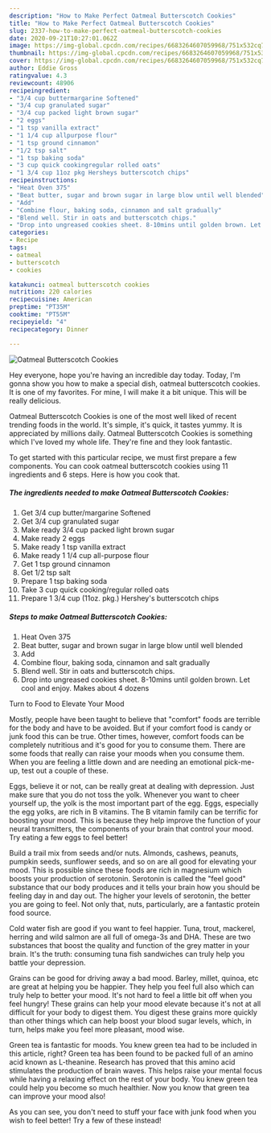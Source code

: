 ```yaml
---
description: "How to Make Perfect Oatmeal Butterscotch Cookies"
title: "How to Make Perfect Oatmeal Butterscotch Cookies"
slug: 2337-how-to-make-perfect-oatmeal-butterscotch-cookies
date: 2020-09-21T10:27:01.062Z
image: https://img-global.cpcdn.com/recipes/6683264607059968/751x532cq70/oatmeal-butterscotch-cookies-recipe-main-photo.jpg
thumbnail: https://img-global.cpcdn.com/recipes/6683264607059968/751x532cq70/oatmeal-butterscotch-cookies-recipe-main-photo.jpg
cover: https://img-global.cpcdn.com/recipes/6683264607059968/751x532cq70/oatmeal-butterscotch-cookies-recipe-main-photo.jpg
author: Eddie Gross
ratingvalue: 4.3
reviewcount: 48906
recipeingredient:
- "3/4 cup buttermargarine Softened"
- "3/4 cup granulated sugar"
- "3/4 cup packed light brown sugar"
- "2 eggs"
- "1 tsp vanilla extract"
- "1 1/4 cup allpurpose flour"
- "1 tsp ground cinnamon"
- "1/2 tsp salt"
- "1 tsp baking soda"
- "3 cup quick cookingregular rolled oats"
- "1 3/4 cup 11oz pkg Hersheys butterscotch chips"
recipeinstructions:
- "Heat Oven 375"
- "Beat butter, sugar and brown sugar in large blow until well blended"
- "Add"
- "Combine flour, baking soda, cinnamon and salt gradually"
- "Blend well. Stir in oats and butterscotch chips."
- "Drop into ungreased cookies sheet. 8-10mins until golden brown. Let cool and enjoy. Makes about 4 dozens"
categories:
- Recipe
tags:
- oatmeal
- butterscotch
- cookies

katakunci: oatmeal butterscotch cookies 
nutrition: 220 calories
recipecuisine: American
preptime: "PT35M"
cooktime: "PT55M"
recipeyield: "4"
recipecategory: Dinner

---
```



![Oatmeal Butterscotch Cookies](https://img-global.cpcdn.com/recipes/6683264607059968/751x532cq70/oatmeal-butterscotch-cookies-recipe-main-photo.jpg)

Hey everyone, hope you're having an incredible day today. Today, I'm gonna show you how to make a special dish, oatmeal butterscotch cookies. It is one of my favorites. For mine, I will make it a bit unique. This will be really delicious.

Oatmeal Butterscotch Cookies is one of the most well liked of recent trending foods in the world. It's simple, it's quick, it tastes yummy. It is appreciated by millions daily. Oatmeal Butterscotch Cookies is something which I've loved my whole life. They're fine and they look fantastic.




To get started with this particular recipe, we must first prepare a few components. You can cook oatmeal butterscotch cookies using 11 ingredients and 6 steps. Here is how you cook that.

<!--inarticleads1-->

##### The ingredients needed to make Oatmeal Butterscotch Cookies:

1. Get 3/4 cup butter/margarine Softened
1. Get 3/4 cup granulated sugar
1. Make ready 3/4 cup packed light brown sugar
1. Make ready 2 eggs
1. Make ready 1 tsp vanilla extract
1. Make ready 1 1/4 cup all-purpose flour
1. Get 1 tsp ground cinnamon
1. Get 1/2 tsp salt
1. Prepare 1 tsp baking soda
1. Take 3 cup quick cooking/regular rolled oats
1. Prepare 1 3/4 cup (11oz. pkg.) Hershey&#39;s butterscotch chips




<!--inarticleads2-->

##### Steps to make Oatmeal Butterscotch Cookies:

1. Heat Oven 375
1. Beat butter, sugar and brown sugar in large blow until well blended
1. Add
1. Combine flour, baking soda, cinnamon and salt gradually
1. Blend well. Stir in oats and butterscotch chips.
1. Drop into ungreased cookies sheet. 8-10mins until golden brown. Let cool and enjoy. Makes about 4 dozens




Turn to Food to Elevate Your Mood


Mostly, people have been taught to believe that "comfort" foods are terrible for the body and have to be avoided. But if your comfort food is candy or junk food this can be true. Other times, however, comfort foods can be completely nutritious and it's good for you to consume them. There are some foods that really can raise your moods when you consume them. When you are feeling a little down and are needing an emotional pick-me-up, test out a couple of these.

Eggs, believe it or not, can be really great at dealing with depression. Just make sure that you do not toss the yolk. Whenever you want to cheer yourself up, the yolk is the most important part of the egg. Eggs, especially the egg yolks, are rich in B vitamins. The B vitamin family can be terrific for boosting your mood. This is because they help improve the function of your neural transmitters, the components of your brain that control your mood. Try eating a few eggs to feel better!

Build a trail mix from seeds and/or nuts. Almonds, cashews, peanuts, pumpkin seeds, sunflower seeds, and so on are all good for elevating your mood. This is possible since these foods are rich in magnesium which boosts your production of serotonin. Serotonin is called the "feel good" substance that our body produces and it tells your brain how you should be feeling day in and day out. The higher your levels of serotonin, the better you are going to feel. Not only that, nuts, particularly, are a fantastic protein food source.

Cold water fish are good if you want to feel happier. Tuna, trout, mackerel, herring and wild salmon are all full of omega-3s and DHA. These are two substances that boost the quality and function of the grey matter in your brain. It's the truth: consuming tuna fish sandwiches can truly help you battle your depression. 

Grains can be good for driving away a bad mood. Barley, millet, quinoa, etc are great at helping you be happier. They help you feel full also which can truly help to better your mood. It's not hard to feel a little bit off when you feel hungry! These grains can help your mood elevate because it's not at all difficult for your body to digest them. You digest these grains more quickly than other things which can help boost your blood sugar levels, which, in turn, helps make you feel more pleasant, mood wise.

Green tea is fantastic for moods. You knew green tea had to be included in this article, right? Green tea has been found to be packed full of an amino acid known as L-theanine. Research has proved that this amino acid stimulates the production of brain waves. This helps raise your mental focus while having a relaxing effect on the rest of your body. You knew green tea could help you become so much healthier. Now you know that green tea can improve your mood also!

As you can see, you don't need to stuff your face with junk food when you wish to feel better! Try a few of these instead!

